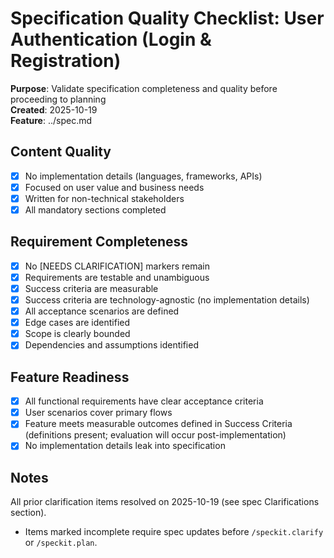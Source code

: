 # Specification Quality Checklist: User Authentication (Login & Registration)

**Purpose**: Validate specification completeness and quality before proceeding to planning  
**Created**: 2025-10-19  
**Feature**: ../spec.md

## Content Quality

- [x] No implementation details (languages, frameworks, APIs)
- [x] Focused on user value and business needs
- [x] Written for non-technical stakeholders
- [x] All mandatory sections completed

## Requirement Completeness

- [x] No [NEEDS CLARIFICATION] markers remain
- [x] Requirements are testable and unambiguous
- [x] Success criteria are measurable
- [x] Success criteria are technology-agnostic (no implementation details)
- [x] All acceptance scenarios are defined
- [x] Edge cases are identified
- [x] Scope is clearly bounded
- [x] Dependencies and assumptions identified

## Feature Readiness

- [x] All functional requirements have clear acceptance criteria
- [x] User scenarios cover primary flows
- [x] Feature meets measurable outcomes defined in Success Criteria (definitions present; evaluation will occur post-implementation)
- [x] No implementation details leak into specification

## Notes

All prior clarification items resolved on 2025-10-19 (see spec Clarifications section).

- Items marked incomplete require spec updates before `/speckit.clarify` or `/speckit.plan`.
